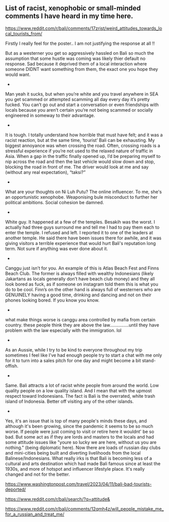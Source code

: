 ## List of racist, xenophobic or small-minded comments I have heard in my time here. 

https://www.reddit.com/r/bali/comments/17zrist/weird_attitudes_towards_local_tourists_from/

Firstly I really feel for the poster.. I am not justifying the response at all !!

But as a westerner you get so aggressively hassled on Bali so much the assumption that some hustle was coming was likely thier default no response. Sad because it deprived them of a local interaction where someone DIDNT want something from them, the exact one you hope they would want.

*

Man yeah it sucks, but when you’re white and you travel anywhere in SEA you get scammed or attempted scamming all day every day it’s pretty fucked. You can’t go out and start a conversation or even friendships with locals because you aren’t certain you’re not being scammed or socially engineered in someway to their advantage.

*

It is tough. I totally understand how horrible that must have felt; and it was a racist reaction, but at the same time, ‘tourist’ Bali can be exhausting. My biggest annoyance was when crossing the road. Often, crossing roads is a stressful experience if you’re not used to the relaxed nature of traffic in Asia. When a gap in the traffic finally opened up, I’d be preparing myself to nip across the road and then the last vehicle would slow down and stop, blocking the road in front of me. The driver would look at me and say (without any real expectation), “taksi?”

*

What are your thoughts on Ni Luh Putu? The online influencer. To me, she's an opportunistic xenophobe. Weaponising bule misconduct to further her political ambitions. Social cohesion be damned.

*

White guy. It happened at a few of the temples. Besakih was the worst. I actually had three guys surround me and tell me I had to pay them each to enter the temple. I refused and left. I reported it to one of the leaders at another temple. He said there have been issues there for awhile, and it was giving visitors a terrible experience that would hurt Bali's reputation long term. Not sure if anything was ever done about it.

*

Canggu just isn’t for you. An example of this is Atlas Beach Fest and Finns Beach Club. The former is always filled with wealthy Indonesians (likely Jakartans as locals generally don’t have beach club money) and they all look bored as fuck, as if someone on instagram told them this is what you do to be cool. Finn’s on the other hand is always full of westerners who are GENUINELY having a good time, drinking and dancing and not on their phones looking bored. If you know you know.

*

what make things worse is canggu area controlled by mafia from certain country. these people think they are above the law...............until they have problem with the law especially with the immigration. lol

*

As an Aussie, while I try to be kind to everyone throughout my trip sometimes I feel like I’ve had enough people try to start a chat with me only for it to turn into a sales pitch for one day and might become a bit stand-offish.

*

Same. Bali attracts a lot of racist white people from around the world. Low quality people on a low quality island. And I mean that with the upmost respect toward Indonesians. The fact is Bali is the overrated, white trash island of Indonesia. Better off visiting any of the other islands.

*

Yes, it's an issue that is top of many people's minds these days, and although it's been growing, since the pandemic it seems to be so much worse. If people were just coming to visit or retire here it wouldnt' be so bad. But some act as if they are lords and masters to the locals and had some attitude issues like "youre so lucky we are here, without us you are nothing." (being diplomatic here). Now there are loads of russian day clubs and mini-cities being built and diverting livelihoods from the local Balinese/Indonesians. What really irks is that Bali is becoming less of a cultural and arts destination which had made Bali famous since at least the 1930s, and more of hotspot and influencer lifestyle place. It's really changed and not for the better.






https://www.washingtonpost.com/travel/2023/04/11/bali-bad-tourists-deported/

https://www.reddit.com/r/bali/search/?q=attitude&

https://www.reddit.com/r/bali/comments/12qmh4z/will_people_mistake_me_for_a_russian_and_treat_me/
